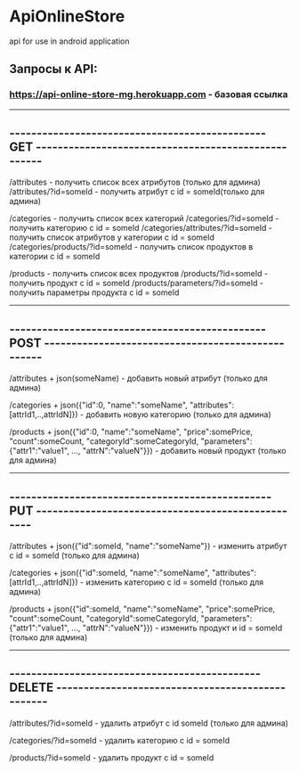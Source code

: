 # ApiOnlineStore
api for use in android application
## Запросы к API:
### https://api-online-store-mg.herokuapp.com - базовая ссылка

--------------------------------------------------------------------------------------------------------
----------------------------------------------- GET ----------------------------------------------------
--------------------------------------------------------------------------------------------------------
/attributes - получить список всех атрибутов (только для админа)
/attributes/?id=someId - получить атрибут c id = someId(только для админа)

/categories - получить список всех категорий
/categories/?id=someId - получить категорию c id = someId
/categories/attributes/?id=someId - получить список атрибутов у категории c id = someId
/categories/products/?id=someId - получить список продуктов в категории c id = someId

/products - получить список всех продуктов
/products/?id=someId - получить продукт c id = someId
/products/parameters/?id=someId - получить параметры продукта c id = someId

-------------------------------------------------------------------------------------------------------
----------------------------------------------- POST --------------------------------------------------
-------------------------------------------------------------------------------------------------------
/attributes + json(someName) - добавить новый атрибут (только для админа)

/categories + json({"id":0, "name":"someName", "attributes":[attrId1,..,attrIdN]}) - добавить 
новую категорию (только для админа)

/products + json({"id":0, "name":"someName", "price":somePrice, "count":someCount, 
"categoryId":someCategoryId, "parameters":{"attr1":"value1", ..., "attrN":"valueN"}}) - добавить
новый продукт (только для админа)

-------------------------------------------------------------------------------------------------------
------------------------------------------------ PUT --------------------------------------------------
-------------------------------------------------------------------------------------------------------
/attributes + json({"id":someId, "name":"someName"}) - изменить атрибут с id = someId (только 
для админа)

/categories + json({"id":someId, "name":"someName", "attributes":[attrId1,..,attrIdN]}) - 
изменить категорию с id = someId (только для админа)

/products + json({"id":someId, "name":"someName", "price":somePrice, "count":someCount, 
"categoryId":someCategoryId, "parameters":{"attr1":"value1", ..., "attrN":"valueN"}}) - изменить 
продукт и id = someId (только для админа)

-------------------------------------------------------------------------------------------------------
---------------------------------------------- DELETE -------------------------------------------------
-------------------------------------------------------------------------------------------------------
/attributes/?id=someId - удалить атрибут с id someId (только для админа)

/categories/?id=someId - удалить категорию c id = someId

/products/?id=someId - удалить продукт c id = someId 
